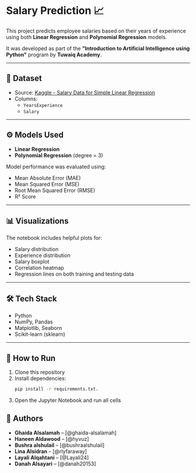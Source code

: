 # Salary Prediction 📈

This project predicts employee salaries based on their years of experience using both **Linear Regression** and **Polynomial Regression** models.

It was developed as part of the **"Introduction to Artificial Intelligence using Python"** program by **Tuwaiq Academy**.


---

## 📂 Dataset
- Source: [Kaggle - Salary Data for Simple Linear Regression](https://www.kaggle.com/datasets)
- Columns:
  - `YearsExperience`
  - `Salary`

---

## ⚙️ Models Used
- **Linear Regression**
- **Polynomial Regression** (degree = 3)

Model performance was evaluated using:
- Mean Absolute Error (MAE)
- Mean Squared Error (MSE)
- Root Mean Squared Error (RMSE)
- R² Score

---

## 📊 Visualizations
The notebook includes helpful plots for:
- Salary distribution
- Experience distribution
- Salary boxplot
- Correlation heatmap
- Regression lines on both training and testing data

---

## 🛠 Tech Stack
- Python
- NumPy, Pandas
- Matplotlib, Seaborn
- Scikit-learn (sklearn)

---

## 🏁 How to Run
1. Clone this repository
2. Install dependencies:
   ```bash
   pip install -r requirements.txt.
3. Open the Jupyter Notebook and run all cells

## 👥 Authors
- **Ghaida Alsalamah** – [@ghaida-alsalamah]
- **Haneen Aldawood** – [@hyvuz]
- **Bushra alshulail** – [@bushraalshulail]
- **Lina Alsidran** – [@rlyfaraway]
- **Layali Alqahtani** – [@Layali24]
- **Danah Alsayari** – [@danah20153]

  
